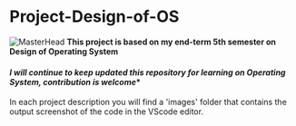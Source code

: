 # Project-Design-of-OS
![MasterHead](https://2.bp.blogspot.com/-RDKRLUIqpI8/XHeFQuzpqgI/AAAAAAAAB7I/Ipu8fJ1NDb4_ZNPpQKKWbqQD9x74NIZlgCLcBGAs/s1600/06_08_gif.gif)
**This project is based on my end-term 5th semester on Design of Operating System**

#### *I will continue to keep updated this repository for learning on Operating System, contribution is welcome**

In each project description you will find a 'images' folder that contains the output screenshot of the code in the VScode editor.
